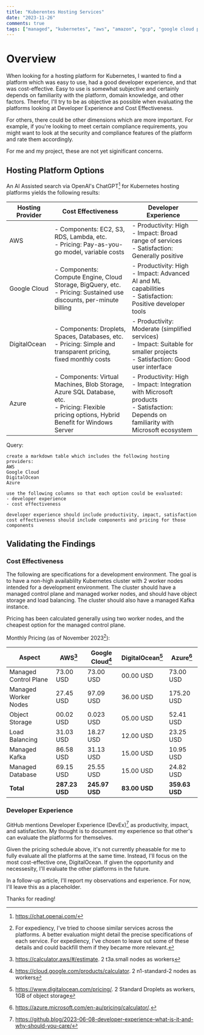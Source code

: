 ```yaml
---
title: "Kuberentes Hosting Services"
date: "2023-11-26"
comments: true
tags: ["managed", "kubernetes", "aws", "amazon", "gcp", "google cloud platform", "azure", "digitalocean", "DevOps"]
---
```


# Overview
When looking for a hosting platform for Kubernetes, I wanted to find a platform which was easy to use, had a good
developer experience, and that was cost-effective. Easy to use is somewhat subjective and certainly depends on
familiarity with the platform, domain knowledge, and other factors. Therefor, I'll try to be as objective as possible
when evaluating the platforms looking at Developer Experience and Cost Effectiveness.

For others, there could be other dimensions which are more important. For example, if you're looking to meet certain
compliance requirements, you might want to look at the security and compliance features of the platform and rate them
accordingly.

For me and my project, these are not yet siginificant concerns.

## Hosting Platform Options
An AI Assisted search via OpenAI's ChatGPT[^7] for Kubernetes hosting platforms yields the following results:

| Hosting Provider  | Cost Effectiveness                                                                                                                                | Developer Experience                                                                                                                       |
|-------------------|---------------------------------------------------------------------------------------------------------------------------------------------------|--------------------------------------------------------------------------------------------------------------------------------------------|
| AWS               | - Components: EC2, S3, RDS, Lambda, etc.<br> - Pricing: Pay-as-you-go model, variable costs                                                       | - Productivity: High<br> - Impact: Broad range of services<br> - Satisfaction: Generally positive                                          |
| Google Cloud      | - Components: Compute Engine, Cloud Storage, BigQuery, etc.<br> - Pricing: Sustained use discounts, per-minute billing                            | - Productivity: High<br> - Impact: Advanced AI and ML capabilities<br> - Satisfaction: Positive developer tools                            |
| DigitalOcean      | - Components: Droplets, Spaces, Databases, etc.<br> - Pricing: Simple and transparent pricing, fixed monthly costs                                | - Productivity: Moderate (simplified services)<br> - Impact: Suitable for smaller projects<br> - Satisfaction: Good user interface         |
| Azure             | - Components: Virtual Machines, Blob Storage, Azure SQL Database, etc.<br> - Pricing: Flexible pricing options, Hybrid Benefit for Windows Server | - Productivity: High<br> - Impact: Integration with Microsoft products<br> - Satisfaction: Depends on familiarity with Microsoft ecosystem |

Query:
```text
create a markdown table which includes the following hosting providers:
AWS
Google Cloud
DigitalOcean
Azure

use the following columns so that each option could be evaluated:
- developer experience
- cost effectiveness

developer experience should include productivity, impact, satisfaction
cost effectiveness should include components and pricing for those components
```

## Validating the Findings

### Cost Effectiveness

The following are specifications for a development environment. The goal is to have a non-high availablilty Kubernetes
cluster with 2 worker nodes intended for a development environment. The cluster should have a managed control plane and
managed worker nodes, and should have object storage and load balancing. The cluster should also have a managed Kafka
instance.

Pricing has been calculated generally using two worker nodes, and the cheapest option for the managed control plane.

Monthly Pricing (as of November 2023[^6]):

| Aspect                | AWS[^1]        | Google Cloud[^2] | DigitalOcean[^3] | Azure[^4]      |
|-----------------------|----------------|------------------|------------------|----------------|
| Managed Control Plane | 73.00 USD      | 73.00 USD        | 00.00 USD        | 73.00 USD      |
| Managed Worker Nodes  | 27.45 USD      | 97.09 USD        | 36.00 USD        | 175.20 USD     |
| Object Storage        | 00.02 USD      | 0.023 USD        | 05.00 USD        | 52.41 USD      |
| Load Balancing        | 31.03 USD      | 18.27 USD        | 12.00 USD        | 23.25 USD      |
| Managed Kafka         | 86.58 USD      | 31.13 USD        | 15.00 USD        | 10.95 USD      |
| Managed Database      | 69.15 USD      | 25.55 USD        | 15.00 USD        | 24.82 USD      |
| **Total**             | **287.23 USD** | **245.97 USD**   | **83.00 USD**    | **359.63 USD** |

### Developer Experience
GitHub mentions Developer Experience (DevEx)[^5] as productivity, impact, and satisfaction. My thought is to document my
experience so that other's can evaluate the platforms for themselves.

Given the pricing schedule above, it's not currently pheasable for me to fully evaluate all the platforms at the same
time.  Instead, I'll focus on the most cost-effective one, DigitalOcean. If given the opportunity and necessesity, I'll
evaluate the other platforms in the future.

In a follow-up article, I'll report my observations and experience. For now, I'll leave this as a placeholder.

Thanks for reading!

[^1]: https://calculator.aws/#/estimate. 2 t3a.small nodes as workers
[^2]: https://cloud.google.com/products/calculator. 2 n1-standard-2 nodes as workers
[^3]: https://www.digitalocean.com/pricing/. 2 Standard Droplets as workers, 1GB of object storage
[^4]: https://azure.microsoft.com/en-au/pricing/calculator/.
[^5]: https://github.blog/2023-06-08-developer-experience-what-is-it-and-why-should-you-care/
[^6]: For expediency, I've tried to choose similar services across the platforms. A better evaluation might detail the
precise specifications of each service.  For expediency, I've chosen to leave out some of these details and could
backfill them if they became more relevant.
[^7]: https://chat.openai.com/
